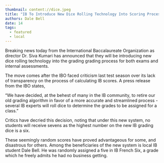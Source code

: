 ```yaml
---
thumbnail: content://dice.jpeg
title: "IB To Introduce New Dice Rolling Technology Into Scoring Process"
authors: Dale Bell
date: 14
tags:
  - featured
  - local
---
```


Breaking news today from the International Baccalaureate Organization as director Dr. Siva Kumari has announced that they will be introducing new dice rolling technology into the grading grading process for both exams and internal assessments.

The move comes after the IBO faced criticism last test season over its lack of transparency on the process of calculating IB scores. A press release from the IBO states,

“We have decided, at the behest of many in the IB community, to retire our old grading algorithm in favor of a more accurate and streamlined process - several IB experts will roll dice to determine the grades to be assigned for a class.”

Critics have decried this decision, noting that under this new system, no students will receive sevens as the highest number on the new IB grading dice is a six. 

These seemingly random scores have proved advantageous for some, and disastrous for others. Among the beneficiaries of the new system is local IB student Dale Bell. He was randomly assigned a five in IB French Six, a grade which he freely admits he had no business getting.

